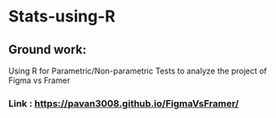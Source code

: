 # Stats-using-R

## Ground work: 
Using R for Parametric/Non-parametric Tests to analyze the project of Figma vs Framer 

### Link : https://pavan3008.github.io/FigmaVsFramer/
